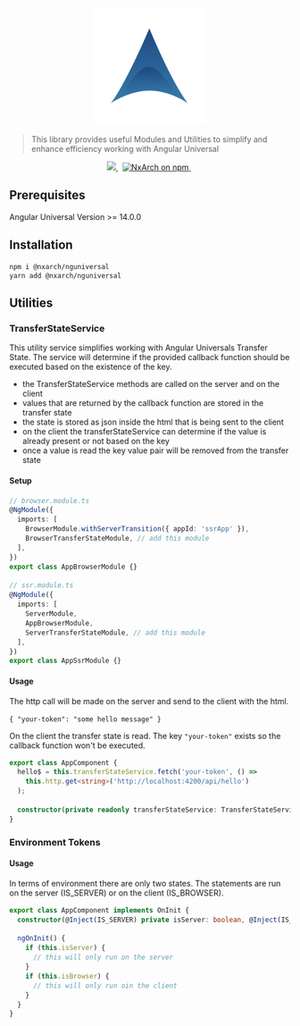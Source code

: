 <p align="center">
 <img width="40%" height="40%" src="https://raw.githubusercontent.com/nxarch/nxarch/master/assets/nxarch.png">
</p>

> This library provides useful Modules and Utilities to simplify and enhance efficiency working with Angular Universal

<p align="center">
<a href="https://github.com/nxarch/nxarch/actions/workflows/ci.yml">
  <img src="https://github.com/nxarch/nxarch/actions/workflows/ci.yml/badge.svg" />
</a>&nbsp;

<a href="https://www.npmjs.com/@nxarch/ng-nest">
  <img src="https://img.shields.io/npm/v/@nxarch/nguniversal.svg?logo=npm&logoColor=fff&label=NPM+package&color=limegreen" alt="NxArch on npm" />
</a>&nbsp;
</p>

## Prerequisites

Angular Universal Version >= 14.0.0

## Installation

```
npm i @nxarch/nguniversal
yarn add @nxarch/nguniversal
```

## Utilities

### TransferStateService

This utility service simplifies working with Angular Universals Transfer State. The service will determine if the
provided callback function should be executed based on the existence of the key.

- the TransferStateService methods are called on the server and on the client
- values that are returned by the callback function are stored in the transfer state
- the state is stored as json inside the html that is being sent to the client
- on the client the transferStateService can determine if the value is already present or not based on the key
- once a value is read the key value pair will be removed from the transfer state

#### Setup

```ts
// browser.module.ts
@NgModule({
  imports: [
    BrowserModule.withServerTransition({ appId: 'ssrApp' }),
    BrowserTransferStateModule, // add this module
  ],
})
export class AppBrowserModule {}

// ssr.module.ts
@NgModule({
  imports: [
    ServerModule,
    AppBrowserModule,
    ServerTransferStateModule, // add this module
  ],
})
export class AppSsrModule {}
```

#### Usage

The http call will be made on the server and send to the client with the html.

`{ "your-token": "some hello message" }`

On the client the transfer state is read. The key `"your-token"` exists so the callback function won't be executed.

```ts
export class AppComponent {
  hello$ = this.transferStateService.fetch('your-token', () =>
    this.http.get<string>('http://localhost:4200/api/hello')
  );

  constructor(private readonly transferStateService: TransferStateService, private http: HttpClient) {}
}
```

### Environment Tokens

#### Usage

In terms of environment there are only two states. The statements are run on the server (IS_SERVER) or on the client
(IS_BROWSER).

```ts
export class AppComponent implements OnInit {
  constructor(@Inject(IS_SERVER) private isServer: boolean, @Inject(IS_BROWSER) private isBrowser: boolean) {}

  ngOnInit() {
    if (this.isServer) {
      // this will only run on the server
    }
    if (this.isBrowser) {
      // this will only run oin the client
    }
  }
}
```
